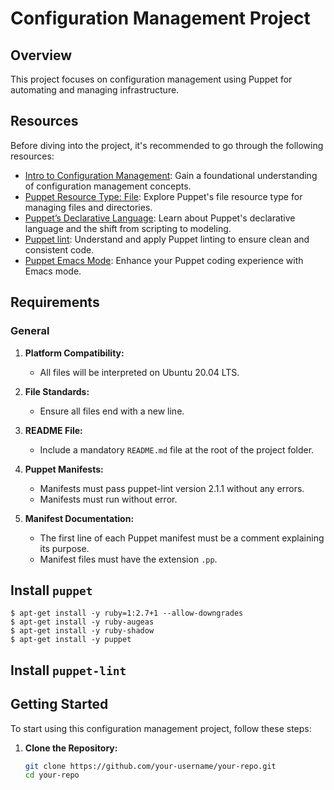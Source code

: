 # Configuration Management Project

## Overview

This project focuses on configuration management using Puppet for automating and managing infrastructure.

## Resources

Before diving into the project, it's recommended to go through the following resources:

- [Intro to Configuration Management](link-to-intro): Gain a foundational understanding of configuration management concepts.
- [Puppet Resource Type: File](link-to-resource-types): Explore Puppet's file resource type for managing files and directories.
- [Puppet’s Declarative Language](link-to-declarative-language): Learn about Puppet's declarative language and the shift from scripting to modeling.
- [Puppet lint](link-to-puppet-lint): Understand and apply Puppet linting to ensure clean and consistent code.
- [Puppet Emacs Mode](link-to-emacs-mode): Enhance your Puppet coding experience with Emacs mode.

## Requirements

### General

1. **Platform Compatibility:**
   - All files will be interpreted on Ubuntu 20.04 LTS.

2. **File Standards:**
   - Ensure all files end with a new line.

3. **README File:**
   - Include a mandatory `README.md` file at the root of the project folder.

4. **Puppet Manifests:**
   - Manifests must pass puppet-lint version 2.1.1 without any errors.
   - Manifests must run without error.

5. **Manifest Documentation:**
   - The first line of each Puppet manifest must be a comment explaining its purpose.
   - Manifest files must have the extension `.pp`.

## Install ```puppet```

```
$ apt-get install -y ruby=1:2.7+1 --allow-downgrades
$ apt-get install -y ruby-augeas
$ apt-get install -y ruby-shadow
$ apt-get install -y puppet
```

## Install ```puppet-lint```

## Getting Started

To start using this configuration management project, follow these steps:

1. **Clone the Repository:**
   ```bash
   git clone https://github.com/your-username/your-repo.git
   cd your-repo
